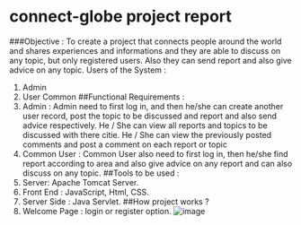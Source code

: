 # connect-globe project report
###Objective : To create a project that connects people around the world and shares experiences and informations and they are able to discuss on any topic, but only registered users. Also they can send report and also give advice on any topic.
Users of the System :
1.	Admin
2.	User Common
##Functional Requirements :
1.	Admin : Admin need to first log in, and then he/she can create another user record, post the topic to be discussed and report and also send advice respectively. He / She can view all reports and topics to be discussed with there citie. He / She can view the previously posted comments and post a comment on each report or topic
2.	Common User : Common User also need to first log in, then he/she find report according to area and also give advice on any report and can also discuss on any topic.
##Tools to be used : 
1.	Server: Apache Tomcat Server.
2.	Front End : JavaScript, Html, CSS.
3.	Server Side : Java Servlet.
##How project works ?
1.	Welcome Page :  login or register option.
![image](https://user-images.githubusercontent.com/60133190/80933230-7e565800-8de0-11ea-8968-6113661f0d6b.png)
